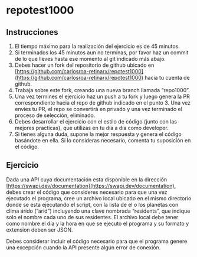 # repotest1000

## Instrucciones

1. El tiempo máximo para la realización del ejercicio es de 45 minutos. 
2.  Si terminados los 45 minutos aun no terminas, por favor haz un commit de lo que lleves hasta ese momento al git indicado más abajo.
3. Debes hacer un fork del repositorio de github ubicado en [https://github.com/carlosroa-retinarx/repotest1000](https://github.com/carlosroa-retinarx/repotest1000) hacia tu cuenta de github.
4. Trabaja sobre este fork, creando una nueva branch llamada “repo1000”.
5. Una vez termines el ejercicio haz un push a tu fork y luego genera la PR correspondiente hacia el repo de github indicado en el punto 3. Una vez envies tu PR, el repo se convertirá en privado y una vez terminado el proceso de selección, eliminado.
6.  Debes desarrollar el ejercicio con el estilo de código (junto con las mejores practicas), que utilizas en tu día a día como developer. 
7.  Si tienes alguna duda, supone la mejor respuesta y genera el código basándote en ella. Si lo consideras necesario, comenta tu suposición en el código. 

## Ejercicio

Dada una API cuya documentación esta disponible en la dirección [https://swapi.dev/documentation](https://swapi.dev/documentation), debes crear el código que consideres necesario para que una vez ejecutado el programa, cree un archivo local ubicado en el mismo directorio donde se esta ejecutando el script, con la lista de el o los planetas con clima árido (”arid”) incluyendo una clave nombrada “residents”, que indique solo el nombre cada uno de sus residentes. El archivo local debe tener como nombre el día y la hora en que se ejecuto el programa y su formato y extension deben ser JSON.

Debes considerar incluir el código necesario para que el programa genere una excepción cuando la API presente algún error de conexión.
